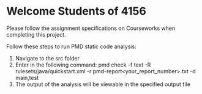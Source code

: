 # Welcome Students of 4156

Please follow the assignment specifications on Courseworks when completing this project.

Follow these steps to run PMD static code analysis:
1. Navigate to the src folder
2. Enter in the following command: 
pmd check -f text -R rulesets/java/quickstart.xml -r pmd-report<your_report_number>.txt -d main,test
3. The output of the analysis will be viewable in the specified output file
